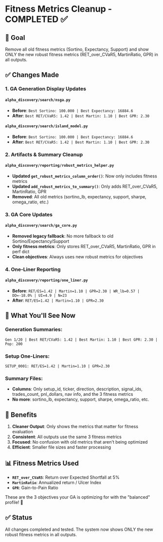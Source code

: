 # Fitness Metrics Cleanup - COMPLETED ✅

## 🎯 **Goal**
Remove all old fitness metrics (Sortino, Expectancy, Support) and show ONLY the new robust fitness metrics (RET_over_CVaR5, MartinRatio, GPR) in all outputs.

## ✅ **Changes Made**

### **1. GA Generation Display Updates**

#### **`alpha_discovery/search/nsga.py`**
- **Before**: `Best Sortino: 100.000 | Best Expectancy: 16884.6`
- **After**: `Best RET/CVaR5: 1.42 | Best Martin: 1.10 | Best GPR: 2.30`

#### **`alpha_discovery/search/island_model.py`**
- **Before**: `Best Sortino: 100.000 | Best Expectancy: 16884.6`
- **After**: `Best RET/CVaR5: 1.42 | Best Martin: 1.10 | Best GPR: 2.30`

### **2. Artifacts & Summary Cleanup**

#### **`alpha_discovery/reporting/robust_metrics_helper.py`**
- **Updated `get_robust_metrics_column_order()`**: Now only includes fitness metrics
- **Updated `add_robust_metrics_to_summary()`**: Only adds RET_over_CVaR5, MartinRatio, GPR
- **Removed**: All old metrics (sortino_lb, expectancy, support, sharpe, omega_ratio, etc.)

### **3. GA Core Updates**

#### **`alpha_discovery/search/ga_core.py`**
- **Removed legacy fallback**: No more fallback to old Sortino/Expectancy/Support
- **Only fitness metrics**: Only stores RET_over_CVaR5, MartinRatio, GPR in perf dict
- **Clean objectives**: Always uses new robust metrics for objectives

### **4. One-Liner Reporting**

#### **`alpha_discovery/reporting/one_liner.py`**
- **Before**: `RET/ES=1.42 | Martin=1.10 | GPR=2.30 | WR_lb=0.57 | DD=-18.0% | UI=4.9 | N=23`
- **After**: `RET/ES=1.42 | Martin=1.10 | GPR=2.30`

## 🎯 **What You'll See Now**

### **Generation Summaries:**
```
Gen 1/20 | Best RET/CVaR5: 1.42 | Best Martin: 1.10 | Best GPR: 2.30 | Pop: 200
```

### **Setup One-Liners:**
```
SETUP_0001: RET/ES=1.42 | Martin=1.10 | GPR=2.30
```

### **Summary Files:**
- **Columns**: Only setup_id, ticker, direction, description, signal_ids, trades_count, pnl_dollars, nav info, and the 3 fitness metrics
- **No more**: sortino_lb, expectancy, support, sharpe, omega_ratio, etc.

## 🚀 **Benefits**

1. **Cleaner Output**: Only shows the metrics that matter for fitness evaluation
2. **Consistent**: All outputs use the same 3 fitness metrics
3. **Focused**: No confusion with old metrics that aren't being optimized
4. **Efficient**: Smaller file sizes and faster processing

## 📊 **Fitness Metrics Used**

- **`RET_over_CVaR5`**: Return over Expected Shortfall at 5%
- **`MartinRatio`**: Annualized return / Ulcer Index  
- **`GPR`**: Gain-to-Pain Ratio

These are the 3 objectives your GA is optimizing for with the "balanced" profile! 🎯

## ✅ **Status**
All changes completed and tested. The system now shows ONLY the new robust fitness metrics in all outputs.
